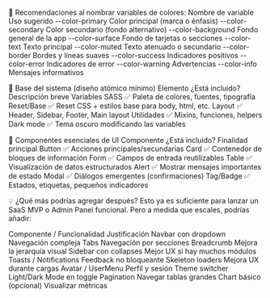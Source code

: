 📌 Recomendaciones al nombrar variables de colores:
Nombre de variable	Uso sugerido
--color-primary	Color principal (marca o énfasis)
--color-secondary	Color secundario (fondo alternativo)
--color-background	Fondo general de la app
--color-surface	Fondo de tarjetas o secciones
--color-text	Texto principal
--color-muted	Texto atenuado o secundario
--color-border	Bordes y líneas suaves
--color-success	Indicadores positivos
--color-error	Indicadores de error
--color-warning	Advertencias
--color-info	Mensajes informativos

🎨 Base del sistema (diseño atómico mínimo)
Elemento	¿Está incluido?	Descripción breve
Variables SASS	✅	Paleta de colores, fuentes, tipografía
Reset/Base	✅	Reset CSS + estilos base para body, html, etc.
Layout	✅	Header, Sidebar, Footer, Main layout
Utilidades	✅	Mixins, funciones, helpers
Dark mode	✅	Tema oscuro modificando las variables

🧩 Componentes esenciales de UI
Componente	¿Está incluido?	Finalidad principal
Button	✅	Acciones principales/secundarias
Card	✅	Contenedor de bloques de información
Form	✅	Campos de entrada reutilizables
Table	✅	Visualización de datos estructurados
Alert	✅	Mostrar mensajes importantes de estado
Modal	✅	Diálogos emergentes (confirmaciones)
Tag/Badge	✅	Estados, etiquetas, pequeños indicadores

💡 ¿Qué más podrías agregar después?
Esto ya es suficiente para lanzar un SaaS MVP o Admin Panel funcional.
Pero a medida que escales, podrías añadir:

Componente / Funcionalidad	Justificación
Navbar con dropdown	Navegación compleja
Tabs	Navegación por secciones
Breadcrumb	Mejora la jerarquía visual
Sidebar con collapses	Mejor UX si hay muchos módulos
Toasts / Notifications	Feedback no bloqueante
Skeleton loaders	Mejora UX durante cargas
Avatar / UserMenu	Perfil y sesión
Theme switcher	Light/Dark Mode en toggle
Pagination	Navegar tablas grandes
Chart básico (opcional)	Visualizar métricas

